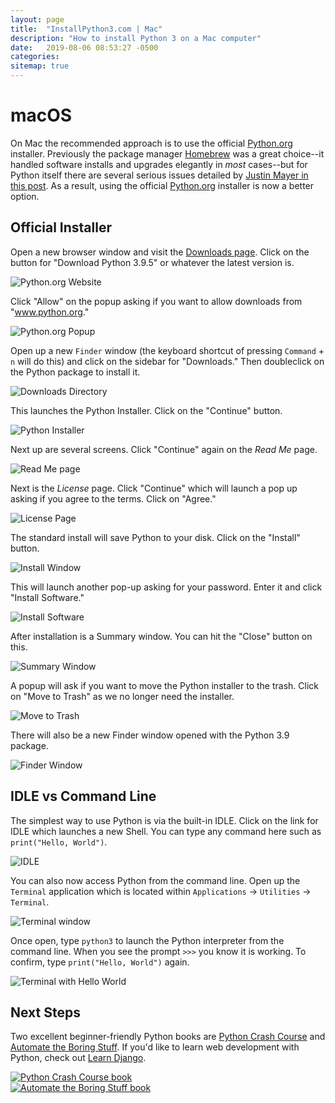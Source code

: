 ```yaml
---
layout: page
title:  "InstallPython3.com | Mac"
description: "How to install Python 3 on a Mac computer"
date:   2019-08-06 08:53:27 -0500
categories:
sitemap: true
---
```


# macOS

On Mac the recommended approach is to use the official [Python.org](https://www.python.org/downloads/) installer. Previously the package manager [Homebrew](https://brew.sh/) was a great choice--it handled software installs and upgrades elegantly in _most_ cases--but for Python itself there are several serious issues detailed by [Justin Mayer in this post](https://justinmayer.com/posts/homebrew-python-is-not-for-you/). As a result, using the official [Python.org](https://www.python.org/downloads/) installer is now a better option.

## Official Installer

Open a new browser window and visit the [Downloads page](https://www.python.org/downloads/). Click on the button for "Download Python 3.9.5" or whatever the latest version is.

<img class="img-fluid" src="{{ site.url }}/assets/images/mac/1_pythonsite.png" alt="Python.org Website">

Click "Allow" on the popup asking if you want to allow downloads from "www.python.org."

<img class="img-fluid" src="{{ site.url }}/assets/images/mac/2_allow.png" alt="Python.org Popup">

Open up a new `Finder` window (the keyboard shortcut of pressing `Command` + `n` will do this) and click on the sidebar for "Downloads." Then doubleclick on the Python package to install it.

<img class="img-fluid" src="{{ site.url }}/assets/images/mac/3_downloads.png" alt="Downloads Directory">

This launches the Python Installer. Click on the "Continue" button.

<img class="img-fluid" src="{{ site.url }}/assets/images/mac/4_continue.png" alt="Python Installer">

Next up are several screens. Click "Continue" again on the _Read Me_ page.

<img class="img-fluid" src="{{ site.url }}/assets/images/mac/5_readme.png" alt="Read Me page">

Next is the _License_ page. Click "Continue" which will launch a pop up asking if you agree to the terms. Click on "Agree."

<img class="img-fluid" src="{{ site.url }}/assets/images/mac/6_license.png" alt="License Page">

The standard install will save Python to your disk. Click on the "Install" button.

<img class="img-fluid" src="{{ site.url }}/assets/images/mac/7_install.png" alt="Install Window">

This will launch another pop-up asking for your password. Enter it and click "Install Software."

<img class="img-fluid" src="{{ site.url }}/assets/images/mac/8_password.png" alt="Install Software">

After installation is a Summary window. You can hit the "Close" button on this.

<img class="img-fluid" src="{{ site.url }}/assets/images/mac/9_close.png" alt="Summary Window">

A popup will ask if you want to move the Python installer to the trash. Click on "Move to Trash" as we no longer need the installer.

<img class="img-fluid" src="{{ site.url }}/assets/images/mac/10_trash.png" alt="Move to Trash">

There will also be a new Finder window opened with the Python 3.9 package.

<img class="img-fluid" src="{{ site.url }}/assets/images/mac/11_done.png" alt="Finder Window">

## IDLE vs Command Line

The simplest way to use Python is via the built-in IDLE. Click on the link for IDLE which launches a new Shell. You can type any command here such as `print("Hello, World")`.

<img class="img-fluid" src="{{ site.url }}/assets/images/mac/12_idle.png" alt="IDLE">

You can also now access Python from the command line. Open up the `Terminal` application which is located within `Applications` -> `Utilities` -> `Terminal`.

<img class="img-fluid" src="{{ site.url }}/assets/images/mac/13_terminal.png" alt="Terminal window">

Once open, type `python3` to launch the Python interpreter from the command line. When you see the prompt `>>>` you know it is working. To confirm, type `print("Hello, World")` again.

<img class="img-fluid" src="{{ site.url }}/assets/images/mac/14_terminal_hw.png" alt="Terminal with Hello World">


## Next Steps
Two excellent beginner-friendly Python books are [Python Crash Course](https://amzn.to/3dGYTRe) and [Automate the Boring Stuff](https://amzn.to/366CebJ). If you'd like to learn web development with Python, check out [Learn Django](https://learndjango.com).

<div class="container">
  <div class="row">
    <div class="col">
      <a href="https://amzn.to/2RKFF6f" target="_blank">
        <img class="img-fluid" src="{{ site.url }}/assets/images/pcc_book.jpg" alt="Python Crash Course book">
      </a>
    </div>
    <div class="col">
      <a href="https://amzn.to/3hgDAd9" target="_blank">
        <img class="img-fluid" src="{{ site.url }}/assets/images/automate_book.jpg" alt="Automate the Boring Stuff book">
      </a>
    </div>
  </div>
</div>
